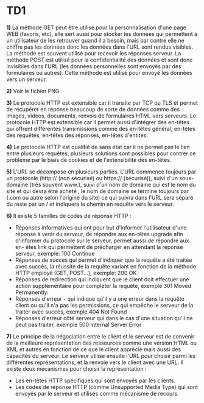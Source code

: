 # TD1  

**1)** La méthode GET peut être utilisé pour la personnalisation d'une page WEB (favoris, etc), elle sert aussi pour stocker les données qui permettent à un utilisateur de les retrouver quand il a besoin, mais par contre elle ne chiffre pas les données donc les données dans l'URL sont rendus visibles. La méthode est souvent utilisé pour recevoir les réponses serveur.
   La méthode POST est utilisé pour la confidentialité des données et sont donc invisibles dans l'URL (les données personnelles sont envoyés par des formulaires ou autres). Cette méthode est utilisé pour envoyé les données vers un serveur.

**2)** Voir le fichier PNG

**3)** Le protocole HTTP est extensible car il transite par TCP ou TLS et permet de récupérer en réponse beaucoup de sorte de données comme des images, vidéos, documents, renvois de formulaires HTML vers serveurs.
   Le protocole HTTP est extensible car il permet aussi d'intégrer des en-têtes qui offrent différentes transmissions comme des en-têtes général, en-têtes des requêtes, en-têtes des réponses, en-têtes d'entités.

**4)** Le protocole HTTP est qualifié de sans état car il ne permet pas le lien entre plusieurs requêtes, plusieurs solutions sont possibles pour contrer ce problème par le biais de cookies et de l'extensibilité des en-têtes.

**5)** L'URL se décompose en plusieurs parties. L'URL commence toujours par un protocole (http:// (non sécurisé) ou https:// (sécurisé)), suivi d'un sous-domaine (très souvent www.), suivi d'un nom de domaine qui est le nom du site et qui devra être acheté , le nom de domaine se termine toujours par (.com ou autre selon l'origine du site) ce qui suivra dans l'URL sera séparé du reste par un / et indiquera le chemin en requête vers le serveur.

**6)** Il existe 5 familles de codes de réponse HTTP : 

   - Réponses informatives qui ont pour but d'informer l'utilisateur d'une réponse à venir du serveur, de répondre aux en-têtes upgrade afin d'informer du protocole sur le serveur, permet aussi de répondre aux en-         êtes link qui permettent de précharger en attendant la réponse serveur, exemple: 100 Continue
   - Réponses de succès qui permet d'indiquer que la requête a été traitée avec succès, la réussite de la requête variant en fonction de la méthode HTTP employé (GET, POST...), exemple: 200 OK
   - Réponses de redirection qui indiquent que le client doit effectuer une action supplémentaire pour compléter la requête, exemple 301 Moved Permanently.
   - Réponses d'erreur - qui indique qu'il y a une erreur dans la requête client ou qu'il n'a pas les permissions, ce qui empêche le serveur de la traiter avec succès, exemple 404 Not Found
   - Réponses d'erreur côté serveur qui dans le cas d'une situation qu'il ne peut pas traiter, exemple 500 Internal Server Error

**7)** Le principe de la négociation entre le client et le serveur est de convenir de la meilleure représentation des ressources comme une version HTML ou XML et autres en fonction de ce que le client apprécie mais aussi des capacités du serveur. Le serveur utilise ensuite l'URL pour choisir parmi les différentes représentations, et la renvoie vers le client avec une URL.
   Il existe deux mécanismes pour choisir la représentation : 
   - Les en-têtes HTTP spécifiques qui sont envoyés par les clients.
   - Les codes de réponse HTTP (comme Unsupported Media Type) qui sont envoyés par le serveur et utilisés comme mécanisme de recours.

